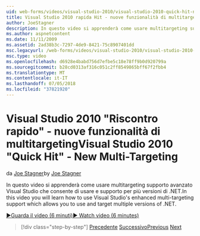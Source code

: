 ```yaml
---
uid: web-forms/videos/visual-studio-2010/visual-studio-2010-quick-hit-new-multi-targeting
title: Visual Studio 2010 rapida Hit - nuove funzionalità di multitargeting | Microsoft Docs
author: JoeStagner
description: In questo video si apprenderà come usare multitargeting supporto avanzato Visual Studio che consente di usare e supporto per più versioni di .NET.
ms.author: aspnetcontent
ms.date: 11/11/2009
ms.assetid: 2ad38b3c-7297-4de9-8421-75c8907401dd
msc.legacyurl: /web-forms/videos/visual-studio-2010/visual-studio-2010-quick-hit-new-multi-targeting
msc.type: video
ms.openlocfilehash: d6928e4babd756d7efbe5c18e78ff9b0d920799a
ms.sourcegitcommit: b28cd0313af316c051c2ff8549865bff67f2fbb4
ms.translationtype: MT
ms.contentlocale: it-IT
ms.lasthandoff: 07/05/2018
ms.locfileid: "37821920"
---
```

<a name="visual-studio-2010-quick-hit---new-multi-targeting"></a><span data-ttu-id="19665-103">Visual Studio 2010 "Riscontro rapido" - nuove funzionalità di multitargeting</span><span class="sxs-lookup"><span data-stu-id="19665-103">Visual Studio 2010 "Quick Hit" - New Multi-Targeting</span></span>
====================
<span data-ttu-id="19665-104">da [Joe Stagner](https://github.com/JoeStagner)</span><span class="sxs-lookup"><span data-stu-id="19665-104">by [Joe Stagner](https://github.com/JoeStagner)</span></span>

<span data-ttu-id="19665-105">In questo video si apprenderà come usare multitargeting supporto avanzato Visual Studio che consente di usare e supporto per più versioni di .NET.</span><span class="sxs-lookup"><span data-stu-id="19665-105">In this video you will learn how to use Visual Studio's enhanced multi-targeting support which allows you to use and target multiple versions of .NET.</span></span>

[<span data-ttu-id="19665-106">&#9654;Guarda il video (6 minuti)</span><span class="sxs-lookup"><span data-stu-id="19665-106">&#9654; Watch video (6 minutes)</span></span>](https://channel9.msdn.com/Blogs/ASP-NET-Site-Videos/visual-studio-2010-quick-hit-new-multi-targeting)

> [!div class="step-by-step"]
> <span data-ttu-id="19665-107">[Precedente](visual-studio-2010-quick-hit-new-web-project-template.md)
> [Successivo](visual-studio-2010-quick-hit-websites-instead-of-web-projects.md)</span><span class="sxs-lookup"><span data-stu-id="19665-107">[Previous](visual-studio-2010-quick-hit-new-web-project-template.md)
[Next](visual-studio-2010-quick-hit-websites-instead-of-web-projects.md)</span></span>

